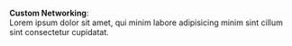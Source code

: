 **Custom Networking**:  
Lorem ipsum dolor sit amet, qui minim labore adipisicing minim sint cillum sint consectetur cupidatat.  


